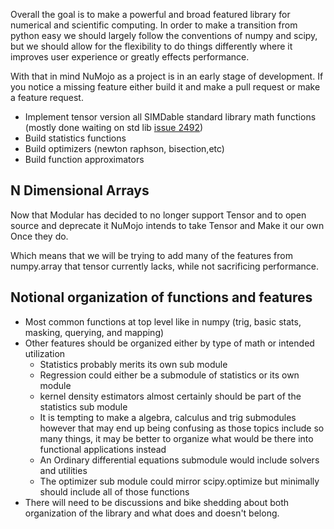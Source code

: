 Overall the goal is to make a powerful and broad featured library for numerical and scientific computing. In order to make a transition from python easy we should largely follow the conventions of numpy and scipy, but we should allow for the flexibility to do things differently where it improves user experience or greatly effects performance.

With that in mind NuMojo as a project is in an early stage of development. If you notice a missing feature either build it and make a pull request or make a feature request.

* Implement tensor version all SIMDable standard library math functions (mostly done waiting on std lib [issue 2492](https://github.com/modularml/mojo/issues/2492))
* Build statistics functions
* Build optimizers (newton raphson, bisection,etc)
* Build function approximators

## N Dimensional Arrays
Now that Modular has decided to no longer support Tensor and to open source and deprecate it NuMojo intends to take Tensor and Make it our own Once they do.

Which means that we will be trying to add many of the features from numpy.array that tensor currently lacks, while not sacrificing performance.

## Notional organization of functions and features
* Most common functions at top level like in numpy (trig, basic stats, masking, querying, and mapping)
* Other features should be organized either by type of math or intended utilization
    * Statistics probably merits its own sub module
    * Regression could either be a submodule of statistics or its own module
    * kernel density estimators almost certainly should be part of the statistics sub module
    * It is tempting to make a algebra, calculus and trig submodules however that may end up being confusing as those topics include so many things, it may be better to organize what would be there into functional applications instead
    * An Ordinary differential equations submodule would include solvers and utilities
    * The optimizer sub module could mirror scipy.optimize but minimally should include all of those functions
* There will need to be discussions and bike shedding about both organization of the library and what does and doesn't belong.
